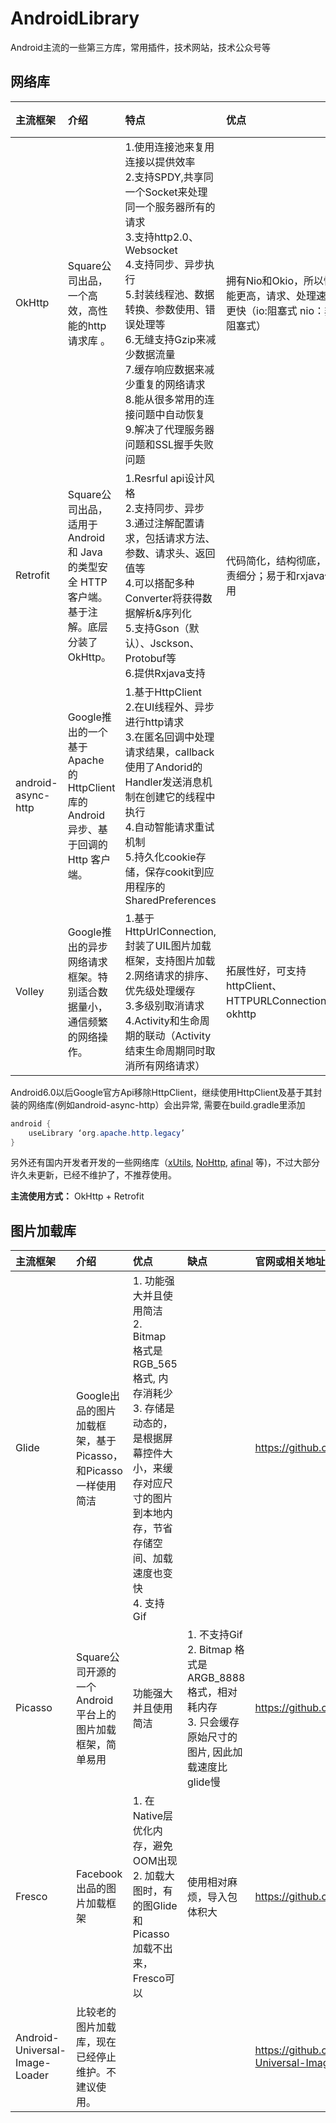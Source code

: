 # AndroidLibrary
Android主流的一些第三方库，常用插件，技术网站，技术公众号等

## 网络库
| 主流框架            | 介绍      | 特点  | 优点  | 缺点  | 官网或相关地址 |
|:-------------------|:----------|:----------|:----------|:----------|:----------|
| OkHttp             | Square公司出品，一个高效，高性能的http请求库 。  | 1.使用连接池来复用连接以提供效率<br>2.支持SPDY,共享同一个Socket来处理同一个服务器所有的请求<br>3.支持http2.0、Websocket<br>4.支持同步、异步执行<br>5.封装线程池、数据转换、参数使用、错误处理等<br>6.无缝支持Gzip来减少数据流量<br>7.缓存响应数据来减少重复的网络请求<br>8.能从很多常用的连接问题中自动恢复<br>9.解决了代理服务器问题和SSL握手失败问题| 拥有Nio和Okio，所以性能更高，请求、处理速度更快（io:阻塞式 nio：非阻塞式）|   | https://github.com/square/okhttp        |
| Retrofit           | Square公司出品，适用于 Android 和 Java 的类型安全 HTTP 客户端。基于注解。底层分装了OkHttp。  |1.Resrful api设计风格<br>2.支持同步、异步<br>3.通过注解配置请求，包括请求方法、参数、请求头、返回值等<br>4.可以搭配多种Converter将获得数据解析&序列化<br>5.支持Gson（默认）、Jsckson、Protobuf等<br>6.提供Rxjava支持 | 代码简化，结构彻底，职责细分；易于和rxjava使用    |     | https://github.com/square/retrofit      |
| android-async-http | Google推出的一个基于 Apache 的 HttpClient 库的 Android 异步、基于回调的 Http 客户端。    |1.基于HttpClient<br>2.在UI线程外、异步进行http请求<br>3.在匿名回调中处理请求结果，callback使用了Andorid的Handler发送消息机制在创建它的线程中执行<br>4.自动智能请求重试机制<br>5.持久化cookie存储，保存cookit到应用程序的SharedPreferences|   |  | https://github.com/loopj/android-async-http <br> http://loopj.com/android-async-http/ |
| Volley             | Google推出的异步网络请求框架。特别适合数据量小，通信频繁的网络操作。  |1.基于HttpUrlConnection,封装了UIL图片加载框架，支持图片加载<br>2.网络请求的排序、优先级处理缓存<br>3.多级别取消请求<br>4.Activity和生命周期的联动（Activity结束生命周期同时取消所有网络请求）| 拓展性好，可支持httpClient、HTTPURLConnection、okhttp    | 只适合小数据传输  | https://github.com/google/volley   |


Android6.0以后Google官方Api移除HttpClient，继续使用HttpClient及基于其封装的网络库(例如android-async-http）会出异常, 需要在build.gradle里添加
```java
android {
    useLibrary ‘org.apache.http.legacy’
}
```


另外还有国内开发者开发的一些网络库（[xUtils](https://github.com/wyouflf/xUtils3), [NoHttp](https://github.com/wyouflf/xUtils3), [afinal](https://github.com/yangfuhai/afinal) 等)，不过大部分许久未更新，已经不维护了，不推荐使用。


**主流使用方式：** OkHttp + Retrofit


## 图片加载库
| 主流框架                        | 介绍       | 优点       | 缺点  |  官网或相关地址 |
|:-------------------------------|:----------|:----------|:----------|:----------|
| Glide                          | Google出品的图片加载框架，基于Picasso，和Picasso一样使用简洁    | 1. 功能强大并且使用简洁 <br> 2. Bitmap 格式是 RGB_565 格式, 内存消耗少 <br> 3. 存储是动态的，是根据屏幕控件大小，来缓存对应尺寸的图片到本地内存，节省存储空间、加载速度也变快 <br> 4. 支持Gif    |     | https://github.com/bumptech/glide    |
| Picasso                        | Square公司开源的一个Android平台上的图片加载框架，简单易用    | 功能强大并且使用简洁    | 1. 不支持Gif <br> 2. Bitmap 格式是ARGB_8888 格式，相对耗内存 <br> 3. 只会缓存原始尺寸的图片, 因此加载速度比glide慢  | https://github.com/square/picasso    |
| Fresco                         |  Facebook 出品的图片加载框架    | 1. 在Native层优化内存，避免OOM出现 <br> 2. 加载大图时，有的图Glide和Picasso加载不出来，Fresco可以    | 使用相对麻烦，导入包体积大   | https://github.com/facebook/fresco    |
| Android-Universal-Image-Loader | 比较老的图片加载库，现在已经停止维护。不建议使用。   |     |     | https://github.com/nostra13/Android-Universal-Image-Loader    |

